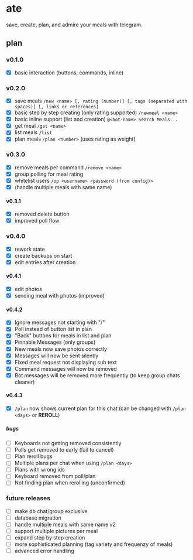 # ate

save, create, plan, and admire your meals with telegram.

## plan

### v0.1.0

- [X] basic interaction (buttons, commands, inline)

### v0.2.0

- [X] save meals `/new <name> [, rating (number)] [, tags (separated with spaces)] [, links or references]`
- [X] basic step by step creating (only rating supported) `/newmeal <name>`
- [X] basic inline support (list and creation) `@<bot-name> Search Meals...`
- [X] get meal `/get <name>`
- [X] list meals `/list`
- [X] plan meals `/plan <number>` (uses rating as weight)

### v0.3.0

- [X] remove meals per command `/remove <name>`
- [X] group polling for meal rating
- [X] whitelist users `/op <username> <password (from config)>`
- [X] (handle multiple meals with same name)

#### v0.3.1

- [X] removed delete button
- [X] improved poll flow

### v0.4.0

- [X] rework state
- [X] create backups on start
- [X] edit entries after creation

#### v0.4.1

- [X] edit photos
- [X] sending meal with photos (improved)

#### v0.4.2

- [X] Ignore messages not starting with "/"
- [X] Poll instead of button list in plan
- [X] "Back" buttons for meals in list and plan
- [X] Pinnable Messages (only groups)
- [X] New meals now save photos correctly
- [X] Messages will now be sent silently
- [X] Fixed meal request not displaying sub text
- [X] Command messages will now be removed
- [X] Bot messages will be removed more frequently (to keep group chats cleaner)

#### v0.4.3

- [X] `/plan` now shows current plan for this chat (can be changed with `/plan <days>` or **REROLL**)

##### bugs

- [ ] Keyboards not getting removed consistently
- [ ] Polls get removed to early (fail to cancel)
- [ ] Plan reroll bugs
- [ ] Multiple plans per chat when using `/plan <days>`
- [ ] Plans with wrong ids
- [ ] Keyboard removed from poll/plan
- [ ] Not finding plan when rerolling (unconfirmed)

### future releases

- [ ] make db chat/group exclusive
- [ ] database migration
- [ ] handle multiple meals with same name v2
- [ ] support multiple pictures per meal
- [ ] expand step by step creation
- [ ] more sophisticated planning (tag variety and frequenzy of meals)
- [ ] advanced error handling
